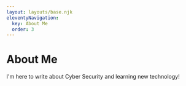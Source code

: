 ```yaml
---
layout: layouts/base.njk
eleventyNavigation:
  key: About Me
  order: 3
---
```

# About Me

I'm here to write about Cyber Security and learning new technology! 
